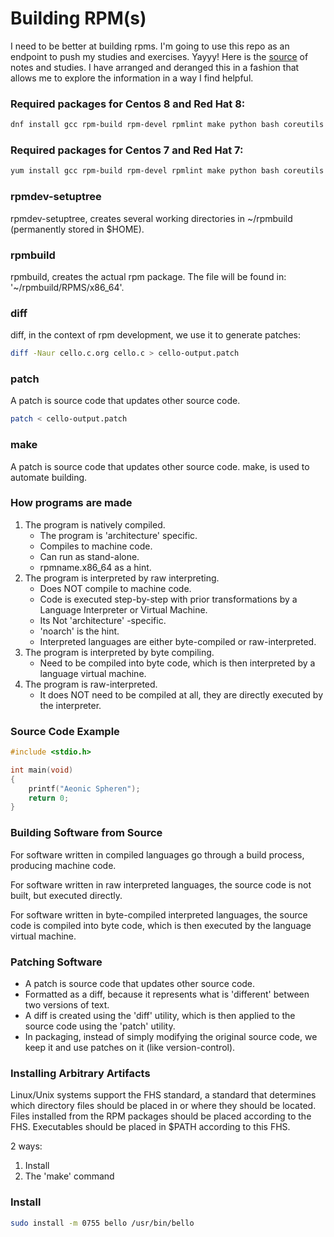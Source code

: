 # Building RPM(s)

I need to be better at building rpms. I'm going to use this repo as an endpoint to push my studies and exercises. Yayyy!
Here is the [source](https://rpm-packaging-guide.github.io) of notes and studies. I have arranged and deranged this in a fashion that allows me to explore the information in a way I find helpful.

### Required packages for Centos 8 and Red Hat 8:
```bash
dnf install gcc rpm-build rpm-devel rpmlint make python bash coreutils diffutils patch rpmdevtools
```
### Required packages for Centos 7 and Red Hat 7:
```bash
yum install gcc rpm-build rpm-devel rpmlint make python bash coreutils diffutils patch rpmdevtools
```

### rpmdev-setuptree
rpmdev-setuptree, creates several working directories in ~/rpmbuild (permanently stored in $HOME).

### rpmbuild
rpmbuild, creates the actual rpm package. The file will be found in: '~/rpmbuild/RPMS/x86_64'.

### diff 
diff, in the context of rpm development, we use it to generate patches: 
```bash
diff -Naur cello.c.org cello.c > cello-output.patch
```

### patch 
A patch is source code that updates other source code. 
```bash
patch < cello-output.patch
```

### make 
A patch is source code that updates other source code. 
make, is used to automate building.

### How programs are made
1. The program is natively compiled.
	 * The program is 'architecture' specific.
	 * Compiles to machine code.
	 * Can run as stand-alone.
	 * rpmname.x86_64 as a hint.
2. The program is interpreted by raw interpreting.
	 * Does NOT compile to machine code.
	 * Code is executed step-by-step with prior transformations 
	 	 by a Language Interpreter or Virtual Machine.
	 * Its Not 'architecture' -specific.
	 * 'noarch' is the hint.
	 * Interpreted languages are either byte-compiled or raw-interpreted.
3. The program is interpreted by byte compiling. 
   * Need to be compiled into byte code, which is then interpreted by a 
	   language virtual machine.
4. The program is raw-interpreted.
	 * It does NOT need to be compiled at all, they are directly executed by the interpreter.

### Source Code Example
```c
#include <stdio.h>

int main(void)
{
	printf("Aeonic Spheren");
	return 0;
}
```

### Building Software from Source
For software written in compiled languages go through a build process, producing machine code.

For software written in raw interpreted languages, the source code is not built, but executed directly.

For software written in byte-compiled interpreted languages, the source code is compiled into byte code, which is then executed by the language virtual machine.

### Patching Software
- A patch is source code that updates other source code. 
- Formatted as a diff, because it represents what is 'different' between two versions of text.
- A diff is created using the 'diff' utility, which is then applied to the source code using the 'patch' utility.
- In packaging, instead of simply modifying the original source code, we keep it and use patches on it (like version-control).

### Installing Arbitrary Artifacts
Linux/Unix systems support the FHS standard, a standard that determines which directory files should be placed in or where they should be located. Files installed from the RPM packages should be placed according to the FHS. Executables should be placed in $PATH according to this FHS.

2 ways:
1. Install
2. The 'make' command

### Install 
```bash
sudo install -m 0755 bello /usr/bin/bello
```
